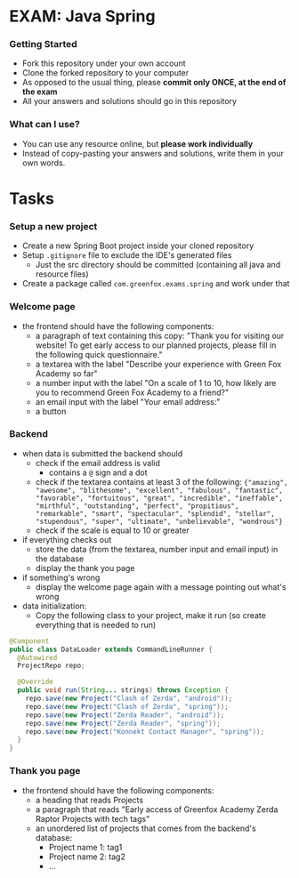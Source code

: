 # EXAM: Java Spring

### Getting Started
 - Fork this repository under your own account
 - Clone the forked repository to your computer
 - As opposed to the usual thing, please **commit only ONCE, at the end of the exam**
 - All your answers and solutions should go in this repository

### What can I use?
 - You can use any resource online, but **please work individually**
 - Instead of copy-pasting your answers and solutions, write them in your own words.

# Tasks
### Setup a new project
- Create a new Spring Boot project inside your cloned repository
- Setup `.gitignore` file to exclude the IDE's generated files
   - Just the src directory should be committed (containing all java and resource files)
- Create a package called `com.greenfox.exams.spring` and work under that

### Welcome page
- the frontend should have the following components:
    - a paragraph of text containing this copy: "Thank you for visiting our website! To get early access to our planned projects, please fill in the following quick questionnaire."
    - a textarea with the label "Describe your experience with Green Fox Academy so far"
    - a number input with the label "On a scale of 1 to 10, how likely are you to recommend Green Fox Academy to a friend?"
    - an email input with the label "Your email address:"
    - a button

### Backend
- when data is submitted the backend should
    - check if the email address is valid
        - contains a `@` sign and a dot
    - check if the textarea contains at least 3 of the following: `{"amazing", "awesome", "blithesome", "excellent", "fabulous", "fantastic", "favorable", "fortuitous", "great", "incredible", "ineffable", "mirthful", "outstanding", "perfect", "propitious", "remarkable", "smart", "spectacular", "splendid", "stellar", "stupendous", "super", "ultimate", "unbelievable", "wondrous"}`
    - check if the scale is equal to 10 or greater
- if everything checks out
    - store the data (from the textarea, number input and email input) in the database
    - display the thank you page
- if something's wrong
    - display the welcome page again with a message pointing out what's wrong
- data initialization:
    - Copy the following class to your project, make it run (so create everything that is needed to run)
```java
@Component
public class DataLoader extends CommandLineRunner {
  @Autowired
  ProjectRepo repo;

  @Override
  public void run(String... strings) throws Exception {
    repo.save(new Project("Clash of Zerda", "android"));
    repo.save(new Project("Clash of Zerda", "spring"));
    repo.save(new Project("Zerda Reader", "android"));
    repo.save(new Project("Zerda Reader", "spring"));
    repo.save(new Project("Konnekt Contact Manager", "spring"));
  }
}
```

### Thank you page
- the frontend should have the following components:
    - a heading that reads Projects
    - a paragraph that reads "Early access of Greenfox Academy Zerda Raptor Projects with tech tags"
    - an unordered list of projects that comes from the backend's database:
        - Project name 1: tag1
        - Project name 2: tag2
        - ...
